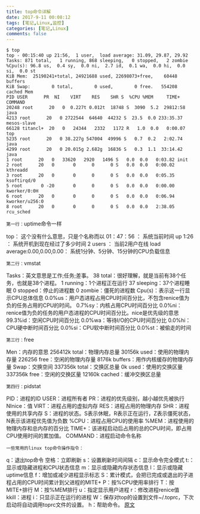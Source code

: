 ```yaml
---
title: top命令详解
date: 2017-9-11 00:08:12
tags: [笔记,Linux,监控]
categories: [笔记,Linux]
comments: false
---
```


```vim
$ top
top - 00:15:40 up 21:56,  1 user,  load average: 31.09, 29.87, 29.92
Tasks: 871 total,   1 running, 868 sleeping,   0 stopped,   2 zombie
%Cpu(s): 96.8 us,  0.4 sy,  0.0 ni,  2.7 id,  0.1 wa,  0.0 hi,  0.0 si,  0.0 st
KiB Mem:  25190241+total, 24921688 used, 22698073+free,    60448 buffers
KiB Swap:        0 total,        0 used,        0 free.   554208 cached Mem
PID USER      PR  NI    VIRT    RES    SHR S  %CPU %MEM     TIME+ COMMAND
20248 root      20   0  0.227t 0.012t  18748 S  3090  5.2  29812:58 java
4213 root      20   0 2722544  64640  44232 S  23.5  0.0 233:35.37 mesos-slave
66128 titancl+  20   0   24344   2332   1172 R   1.0  0.0   0:00.07 top
5235 root      20   0 38.227g 547004  49996 S   0.7  0.2   2:02.74 java
4299 root      20   0 20.015g 2.682g  16836 S   0.3  1.1  33:14.42 java     
1 root      20   0   33620   2920   1496 S   0.0  0.0   0:03.82 init
2 root      20   0       0      0      0 S   0.0  0.0   0:00.02 kthreadd
3 root      20   0       0      0      0 S   0.0  0.0   0:05.35 ksoftirqd/0
5 root       0 -20       0      0      0 S   0.0  0.0   0:00.00 kworker/0:0H
6 root      20   0       0      0      0 S   0.0  0.0   0:06.94 kworker/u256:0
8 root      20   0       0      0      0 S   0.0  0.0   2:38.05 rcu_sched
```

`第一行：`uptime命令一样

top：   这个没有什么意思，只是个名称而以
01：47：56 ：     系统当前时间
up 1:26   ：   系统开机到现在经过了多少时间
2 users  ：            当前2用户在线
load average:0.00,0.00,0.00：        系统1分钟、5分钟、15分钟的CPU负载信息

`第二行：`vmstat

Tasks：英文意思是工作;任务;差事。
38 total：很好理解，就是当前有38个任务，也就是38个进程。
1 running：1个进程正在运行
37 sleeping：37个进程睡眠
0 stopped：停止的进程数
0 zombie：僵死的进程数
Cpu(s)：表示这一行显示CPU总体信息
0.0%us：用户态进程占用CPU时间百分比，不包含renice值为负的任务占用的CPU的时间。
0.7%sy：内核占用CPU时间百分比
0.0%ni：renice值为负的任务的用户态进程的CPU时间百分比。nice是优先级的意思
99.3%id：空闲CPU时间百分比
0.0%wa：等待I/O的CPU时间百分比
0.0%hi：CPU硬中断时间百分比
0.0%si：CPU软中断时间百分比
0.0%st：被偷走的时间

`第三行：`free

Men：内存的意思
256412k total：物理内存总量
30156k used：使用的物理内存量
226256 free：空闲的物理内存量
8176k buffers：用作内核缓存的物理内存量
Swap：交换空间
337356k total：交换区总量
0k used：使用的交换区量
337356k free：空闲的交换区量
12160k cached：缓冲交换区总量

`第四行：`pidstat

PID：进程的ID
USER：进程所有者
PR：进程的优先级别，越小越优先被执行
NInice：值
VIRT：进程占用的虚拟内存
RES：进程占用的物理内存
SHR：进程使用的共享内存
S：进程的状态。S表示休眠，R表示正在运行，Z表示僵死状态，N表示该进程优先值为负数
%CPU：进程占用CPU的使用率
%MEM：进程使用的物理内存和总内存的百分比
TIME+：该进程启动后占用的总的CPU时间，即占用CPU使用时间的累加值。
COMMAND：进程启动命令名称

`一些常用的linux top命令操作指令：`

q：退出top命令
空格：立即刷新
s：设置刷新时间间隔
c：显示命令完全模式
t:：显示或隐藏进程和CPU状态信息
m：显示或隐藏内存状态信息
l：显示或隐藏uptime信息
f：增加或减少进程显示标志
S：累计模式，会把已完成或退出的子进程占用的CPU时间累计到父进程的MITE+
P：按%CPU使用率排行
T：按MITE+排行
M：按%MEM排行
u：指定显示用户进程
r：修改进程renice值
kkill：进程
i：只显示正在运行的进程
W：保存对top的设置到文件~/.toprc，下次启动将自动调用toprc文件的设置。
h：帮助命令。
[原文](http://www.itwhy.org/2011/07-05/437.html)